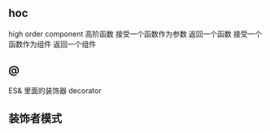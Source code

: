 ## hoc
high order component 
高阶函数 
接受一个函数作为参数 返回一个函数
接受一个函数作为组件 返回一个组件

## @ 
ES& 里面的装饰器 decorator

## 装饰者模式